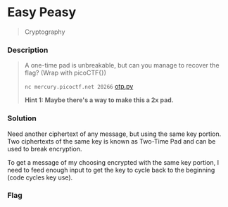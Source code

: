 # Easy Peasy
> Cryptography

### Description
> A one-time pad is unbreakable, but can you manage to recover the flag? (Wrap with picoCTF{})
>
> `nc mercury.picoctf.net 20266` [otp.py](https://mercury.picoctf.net/static/84c434ada6e2f770b5000292cadae7eb/otp.py)
>
> **Hint 1: Maybe there's a way to make this a 2x pad.**

### Solution
Need another ciphertext of any message, but using the same key portion. Two ciphertexts of the same key is known as Two-Time Pad and can be used to break encryption.

To get a message of my choosing encrypted with the same key portion, I need to feed enough input to get the key to cycle back to the beginning (code cycles key use).

### Flag
